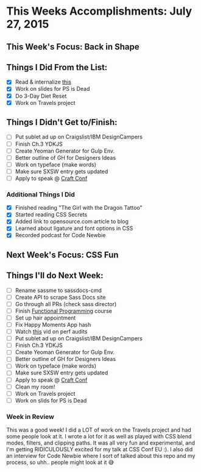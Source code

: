 # This Weeks Accomplishments: July 27, 2015

## This Week's Focus: Back in Shape

## Things I Did From the List:

- [x] Read & internalize [this](http://reactfordesigners.com/labs/reactjs-introduction-for-people-who-know-just-enough-jquery-to-get-by/)
- [x] Work on slides for PS is Dead
- [x] Do 3-Day Diet Reset
- [x] Work on Travels project

## Things I Didn't Get to/Finish:

- [ ] Put sublet ad up on Craigslist/IBM DesignCampers
- [ ] Finish Ch.3 YDKJS
- [ ] Create Yeoman Generator for Gulp Env.
- [ ] Better outline of GH for Designers Ideas
- [ ] Work on typeface (make words)
- [ ] Make sure SXSW entry gets updated
- [ ] Apply to speak @ [Craft Conf](http://craft-conf.com/2016/about)

### Additional Things I Did

- [x] Finished reading "The Girl with the Dragon Tattoo"
- [x] Started reading CSS Secrets
- [x] Added link to opensource.com article to blog
- [x] Learned about ligature and font options in CSS
- [x] Recorded podcast for Code Newbie

## Next Week's Focus: CSS Fun

## Things I'll do Next Week:

- [ ] Rename sassme to sassdocs-cmd
- [ ] Create API to scrape Sass Docs site
- [ ] Go through all PRs (check sass director)
- [ ] Finish [Functional Programming](http://jhusain.github.io/learnrx/) course
- [ ] Set up hair appointment
- [ ] Fix Happy Moments App hash
- [ ] Watch [this](https://www.youtube.com/watch?v=tCfF6HI0JKs&feature=em-subs_digest) vid on perf audits
- [ ] Put sublet ad up on Craigslist/IBM DesignCampers
- [ ] Finish Ch.3 YDKJS
- [ ] Create Yeoman Generator for Gulp Env.
- [ ] Better outline of GH for Designers Ideas
- [ ] Work on typeface (make words)
- [ ] Make sure SXSW entry gets updated
- [ ] Apply to speak @ [Craft Conf](http://craft-conf.com/2016/about)
- [ ] Clean my room!
- [ ] Work on Travels project
- [ ] Work on slids for PS is Dead

### Week in Review

This was a good week! I did a LOT of work on the Travels project and had some people look at it. I wrote a lot for it as well as played with CSS blend modes, filters, and clipping paths. It was all very fun and experimental, and I'm getting RIDICULOUSLY excited for my talk at CSS Conf EU :). I also did an interview for Code Newbie where I sort of talked about this repo and my process, so uhh.. people might look at it 😅